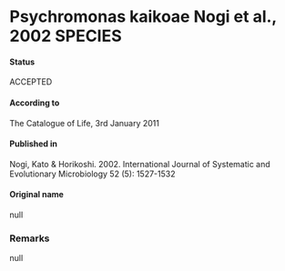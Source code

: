 Psychromonas kaikoae Nogi et al., 2002 SPECIES
=======

#### Status
ACCEPTED

#### According to
The Catalogue of Life, 3rd January 2011

#### Published in
Nogi, Kato & Horikoshi. 2002. International Journal of Systematic and Evolutionary Microbiology 52 (5): 1527-1532

#### Original name
null

### Remarks
null